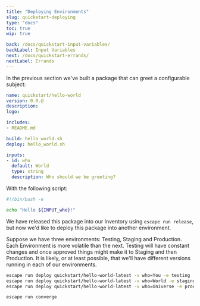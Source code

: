```yaml
---
title: "Deploying Environments"
slug: quickstart-deploying
type: "docs"
toc: true
wip: true

back: /docs/quickstart-input-variables/
backLabel: Input Variables
next: /docs/quickstart-errands/
nextLabel: Errands
---
```


In the previous section we've built a package that can greet a configurable
subject:

```yaml
name: quickstart/hello-world
version: 0.0.@
description: 
logo: 

includes:
- README.md

build: hello_world.sh
deploy: hello_world.sh

inputs:
- id: who
  default: World
  type: string
  description: Who should we be greeting?
```

With the following script:

```bash
#!/bin/bash -e

echo "Hello ${INPUT_who}!"
```

We have released this package into our Inventory using `escape run release`,
but now we'd like to deploy this package into another environment.

Suppose we have three environments: Testing, Staging and Production. Each
Environment is more volatile than the next. Testing will have constant changes
and once approved things might make it to Staging and then Production. It is
likely, or at least possible, that we'll have different versions running in
each of our environments.

```bash
escape run deploy quickstart/hello-world-latest -v who=You -e testing
escape run deploy quickstart/hello-world-latest -v who=World -e staging
escape run deploy quickstart/hello-world-latest -v who=Universe -e production
```

```bash
escape run converge
```
